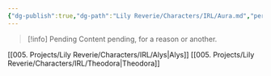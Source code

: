 ```yaml
---
{"dg-publish":true,"dg-path":"Lily Reverie/Characters/IRL/Aura.md","permalink":"/lily-reverie/characters/irl/aura/","created":"2024-01-20T04:28:19.150-03:00","updated":"2024-01-21T01:41:29.498-03:00"}
---
```



>[!info] Pending
>Content pending, for a reason or another.

[[005. Projects/Lily Reverie/Characters/IRL/Alys\|Alys]]
[[005. Projects/Lily Reverie/Characters/IRL/Theodora\|Theodora]]